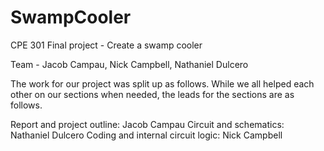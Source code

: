# SwampCooler
CPE 301 Final project - Create a swamp cooler

Team - Jacob Campau, Nick Campbell, Nathaniel Dulcero

The work for our project was split up as follows. While we all helped each other on our sections when needed, the leads for the sections are as follows.

Report and project outline: Jacob Campau
Circuit and schematics: Nathaniel Dulcero
Coding and internal circuit logic: Nick Campbell
